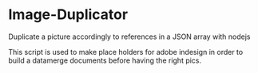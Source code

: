 # Image-Duplicator
Duplicate a picture accordingly to references in a JSON array with nodejs

This script is used to make place holders for adobe indesign in order to build a datamerge documents before having the right pics.
